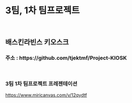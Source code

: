 <h1>3팀, 1차 팀프로젝트</h1>
<br>

<h2>배스킨라빈스 키오스크</h2>
<h3>주소 : https://github.com/tjektmf/Project-KIOSK </h3>

<br>

<h3>3팀 1차 팀프로젝트 프레젠테이션</h3>

<a>https://www.miricanvas.com/v/12qydtf</a>
